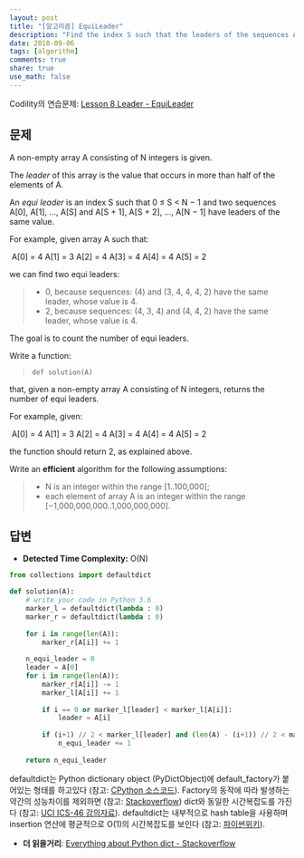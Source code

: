 ```yaml
---
layout: post
title: "[알고리즘] EquiLeader"
description: "Find the index S such that the leaders of the sequences A[0], A[1], ..., A[S] and A[S + 1], A[S + 2], ..., A[N - 1] are the same."
date: 2018-09-06
tags: [algorithm]
comments: true
share: true
use_math: false
---
```


Codility의 연습문제: [Lesson 8 Leader - EquiLeader](https://app.codility.com/programmers/lessons/8-leader/equi_leader/)



## 문제

A non-empty array A consisting of N integers is given.

The *leader* of this array is the value that occurs in more than half of the elements of A.

An *equi leader* is an index S such that 0 ≤ S < N − 1 and two sequences A[0], A[1], ..., A[S] and A[S + 1], A[S + 2], ..., A[N − 1] have leaders of the same value.

For example, given array A such that:

​    A[0] = 4     A[1] = 3     A[2] = 4     A[3] = 4     A[4] = 4     A[5] = 2

we can find two equi leaders:

> - 0, because sequences: (4) and (3, 4, 4, 4, 2) have the same leader, whose value is 4.
> - 2, because sequences: (4, 3, 4) and (4, 4, 2) have the same leader, whose value is 4.

The goal is to count the number of equi leaders.

Write a function:

> `def solution(A)`

that, given a non-empty array A consisting of N integers, returns the number of equi leaders.

For example, given:

​    A[0] = 4     A[1] = 3     A[2] = 4     A[3] = 4     A[4] = 4     A[5] = 2

the function should return 2, as explained above.

Write an **efficient** algorithm for the following assumptions:

> - N is an integer within the range [1..100,000];
> - each element of array A is an integer within the range [−1,000,000,000..1,000,000,000].



## 답변

* **Detected Time Complexity:** O(N)

```python
from collections import defaultdict

def solution(A):
    # write your code in Python 3.6
    marker_l = defaultdict(lambda : 0)
    marker_r = defaultdict(lambda : 0)
    
    for i in range(len(A)): 
        marker_r[A[i]] += 1
    
    n_equi_leader = 0
    leader = A[0]
    for i in range(len(A)):
        marker_r[A[i]] -= 1
        marker_l[A[i]] += 1
        
        if i == 0 or marker_l[leader] < marker_l[A[i]]:
            leader = A[i]
            
        if (i+1) // 2 < marker_l[leader] and (len(A) - (i+1)) // 2 < marker_r[leader]:
            n_equi_leader += 1
            
    return n_equi_leader
```

defaultdict는 Python dictionary object (PyDictObject)에 default_factory가 붙어있는 형태를 하고있다 (참고: [CPython 소스코드](https://hg.python.org/cpython/file/tip/Modules/_collectionsmodule.c#l1974)). Factory의 동작에 따라 발생하는 약간의 성능차이를 제외하면 (참고: [Stackoverflow](https://stackoverflow.com/a/19643045)) dict와 동일한 시간복잡도를 가진다 (참고: [UCI ICS-46 강의자료](https://www.ics.uci.edu/~pattis/ICS-33/lectures/complexitypython.txt)). defaultdict는 내부적으로 hash table을 사용하며 insertion 연산에 평균적으로 O(1)의 시간복잡도를 보인다 (참고: [파이썬위키](https://wiki.python.org/moin/TimeComplexity)).

* **더 읽을거리**: [Everything about Python dict - Stackoverflow](https://stackoverflow.com/a/9022835)